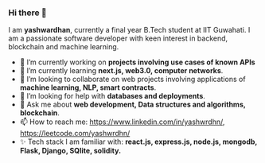 ### Hi there 👋
 
<!--
**yashwrdhn/yashwrdhn** is a ✨ _special_ ✨ repository because its `README.md` (this file) appears on your GitHub profile.
-->
I am **yashwardhan**, currently a final year B.Tech student at IIT Guwahati. I am a passionate software developer with keen interest in backend, blockchain and machine learning.
- 🔭 I’m currently working on **projects involving use cases of known APIs**
- 🌱 I’m currently learning **next.js, web3.0, computer networks**. 
- 👯 I’m looking to collaborate on web projects involving applications of **machine learning, NLP, smart contracts**. 
- 🤔 I’m looking for help with **databases and deployments**.
- 💬 Ask me about **web development, Data structures and algorithms, blockchain**.
- 📫 How to reach me: https://www.linkedin.com/in/yashwrdhn/, https://leetcode.com/yashwrdhn/
- ✨ Tech stack I am familiar with: **react.js, express.js, node.js, mongodb, Flask, Django, SQlite, solidity.**  

